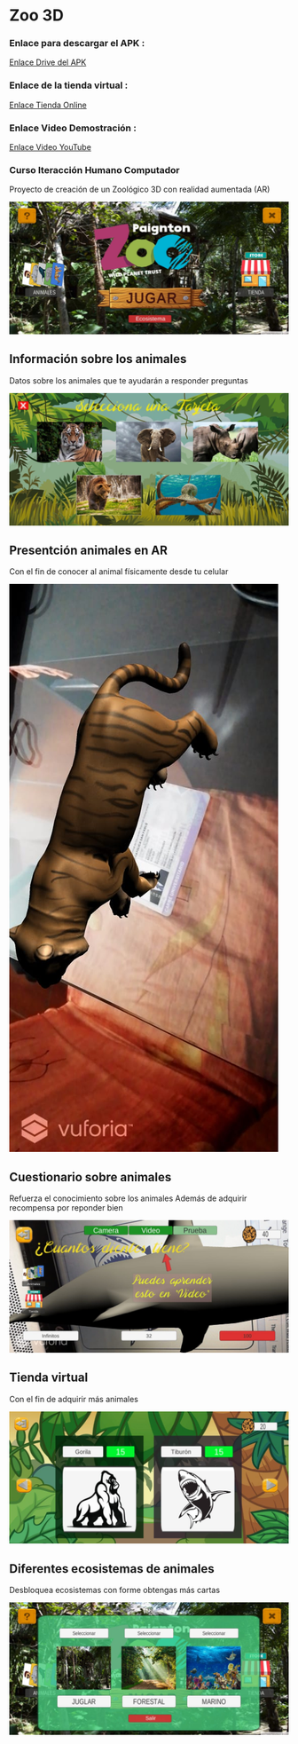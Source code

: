 # Zoo 3D

### Enlace para descargar el APK :
[Enlace Drive del APK](https://drive.google.com/drive/folders/153lGJiRZrIdr10EkpHUWf8HF7KWhY3Zz?usp=sharing)

### Enlace de la tienda virtual : 
[Enlace Tienda Online](http://zoo3dwebpage.s3-website-us-east-1.amazonaws.com/)

### Enlace Video Demostración : 
[Enlace Video YouTube](https://www.youtube.com/watch?v=vQUtKVUX3gk)

### Curso Iteracción Humano Computador

Proyecto de creación de un Zoológico 3D con realidad aumentada (AR)

![](img/MainScene.jpeg)

## Información sobre los animales
Datos sobre los animales que te ayudarán a responder preguntas

![](img/AnimalInfo.jpeg)

## Presentción animales en AR
Con el fin de conocer al animal físicamente desde tu celular

![](img/CameraScene.jpeg)

## Cuestionario sobre animales
Refuerza el conocimiento sobre los animales
Además de adquirir recompensa por reponder bien

![](img/QuizScene.jpeg)

## Tienda virtual 
Con el fin de adquirir más animales

![](img/StoreScene.jpeg)

## Diferentes ecosistemas de animales
Desbloquea ecosistemas con forme obtengas más cartas

![](img/Ecosistema.jpeg)
